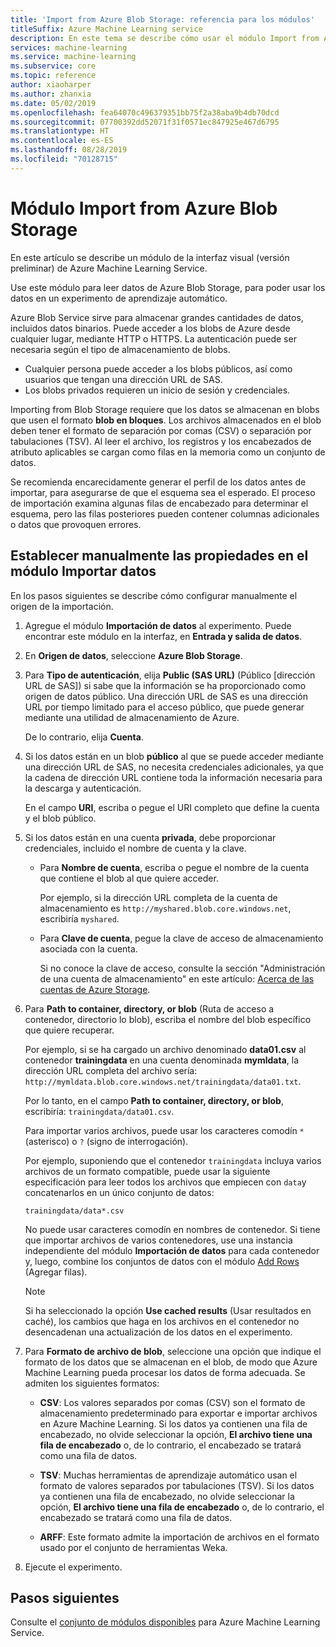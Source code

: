 ```yaml
---
title: 'Import from Azure Blob Storage: referencia para los módulos'
titleSuffix: Azure Machine Learning service
description: En este tema se describe cómo usar el módulo Import from Azure Blob Storage (Importación dese Azure Blob Storage) en Azure Machine Learning Service para leer datos de Azure blob Storage, para que puede usar los datos en un experimento de aprendizaje automático.
services: machine-learning
ms.service: machine-learning
ms.subservice: core
ms.topic: reference
author: xiaoharper
ms.author: zhanxia
ms.date: 05/02/2019
ms.openlocfilehash: fea64070c496379351bb75f2a38aba9b4db70dcd
ms.sourcegitcommit: 07700392dd52071f31f0571ec847925e467d6795
ms.translationtype: HT
ms.contentlocale: es-ES
ms.lasthandoff: 08/28/2019
ms.locfileid: "70128715"
---
```

# <a name="import-from-azure-blob-storage-module"></a>Módulo Import from Azure Blob Storage

En este artículo se describe un módulo de la interfaz visual (versión preliminar) de Azure Machine Learning Service.

Use este módulo para leer datos de Azure Blob Storage, para poder usar los datos en un experimento de aprendizaje automático.  

Azure Blob Service sirve para almacenar grandes cantidades de datos, incluidos datos binarios. Puede acceder a los blobs de Azure desde cualquier lugar, mediante HTTP o HTTPS. La autenticación puede ser necesaria según el tipo de almacenamiento de blobs. 

- Cualquier persona puede acceder a los blobs públicos, así como usuarios que tengan una dirección URL de SAS.
- Los blobs privados requieren un inicio de sesión y credenciales.

Importing from Blob Storage requiere que los datos se almacenan en blobs que usen el formato **blob en bloques**. Los archivos almacenados en el blob deben tener el formato de separación por comas (CSV) o separación por tabulaciones (TSV). Al leer el archivo, los registros y los encabezados de atributo aplicables se cargan como filas en la memoria como un conjunto de datos.


Se recomienda encarecidamente generar el perfil de los datos antes de importar, para asegurarse de que el esquema sea el esperado. El proceso de importación examina algunas filas de encabezado para determinar el esquema, pero las filas posteriores pueden contener columnas adicionales o datos que provoquen errores.



## <a name="manually-set-properties-in-the-import-data-module"></a>Establecer manualmente las propiedades en el módulo Importar datos

En los pasos siguientes se describe cómo configurar manualmente el origen de la importación.

1. Agregue el módulo **Importación de datos** al experimento. Puede encontrar este módulo en la interfaz, en **Entrada y salida de datos**.

2. En **Origen de datos**, seleccione **Azure Blob Storage**.

3. Para **Tipo de autenticación**, elija **Public (SAS URL)** (Público [dirección URL de SAS]) si sabe que la información se ha proporcionado como origen de datos público. Una dirección URL de SAS es una dirección URL por tiempo limitado para el acceso público, que puede generar mediante una utilidad de almacenamiento de Azure.

    De lo contrario, elija **Cuenta**.

4. Si los datos están en un blob **público** al que se puede acceder mediante una dirección URL de SAS, no necesita credenciales adicionales, ya que la cadena de dirección URL contiene toda la información necesaria para la descarga y autenticación.

    En el campo **URI**, escriba o pegue el URI completo que define la cuenta y el blob público.



5. Si los datos están en una cuenta **privada**, debe proporcionar credenciales, incluido el nombre de cuenta y la clave.

    - Para **Nombre de cuenta**, escriba o pegue el nombre de la cuenta que contiene el blob al que quiere acceder.

        Por ejemplo, si la dirección URL completa de la cuenta de almacenamiento es `http://myshared.blob.core.windows.net`, escribiría `myshared`.

    - Para **Clave de cuenta**, pegue la clave de acceso de almacenamiento asociada con la cuenta.

        Si no conoce la clave de acceso, consulte la sección "Administración de una cuenta de almacenamiento" en este artículo: [Acerca de las cuentas de Azure Storage](https://docs.microsoft.com/azure/storage/storage-create-storage-account).

6. Para **Path to container, directory, or blob** (Ruta de acceso a contenedor, directorio lo blob), escriba el nombre del blob específico que quiere recuperar.

    Por ejemplo, si se ha cargado un archivo denominado **data01.csv** al contenedor **trainingdata** en una cuenta denominada **mymldata**, la dirección URL completa del archivo sería: `http://mymldata.blob.core.windows.net/trainingdata/data01.txt`.

    Por lo tanto, en el campo **Path to container, directory, or blob**, escribiría: `trainingdata/data01.csv`.

    Para importar varios archivos, puede usar los caracteres comodín `*` (asterisco) o `?` (signo de interrogación).

    Por ejemplo, suponiendo que el contenedor `trainingdata` incluya varios archivos de un formato compatible, puede usar la siguiente especificación para leer todos los archivos que empiecen con `data`y concatenarlos en un único conjunto de datos:

    `trainingdata/data*.csv`

    No puede usar caracteres comodín en nombres de contenedor. Si tiene que importar archivos de varios contenedores, use una instancia independiente del módulo **Importación de datos** para cada contenedor y, luego, combine los conjuntos de datos con el módulo [Add Rows](./add-rows.md) (Agregar filas).

    > [!NOTE]
    > Si ha seleccionado la opción **Use cached results** (Usar resultados en caché), los cambios que haga en los archivos en el contenedor no desencadenan una actualización de los datos en el experimento.

7. Para **Formato de archivo de blob**, seleccione una opción que indique el formato de los datos que se almacenan en el blob, de modo que Azure Machine Learning pueda procesar los datos de forma adecuada. Se admiten los siguientes formatos:

    - **CSV**: Los valores separados por comas (CSV) son el formato de almacenamiento predeterminado para exportar e importar archivos en Azure Machine Learning. Si los datos ya contienen una fila de encabezado, no olvide seleccionar la opción, **El archivo tiene una fila de encabezado** o, de lo contrario, el encabezado se tratará como una fila de datos.

       

    - **TSV**: Muchas herramientas de aprendizaje automático usan el formato de valores separados por tabulaciones (TSV). Si los datos ya contienen una fila de encabezado, no olvide seleccionar la opción, **El archivo tiene una fila de encabezado** o, de lo contrario, el encabezado se tratará como una fila de datos.

       

    - **ARFF**: Este formato admite la importación de archivos en el formato usado por el conjunto de herramientas Weka. 

   

8. Ejecute el experimento.


## <a name="next-steps"></a>Pasos siguientes

Consulte el [conjunto de módulos disponibles](module-reference.md) para Azure Machine Learning Service. 